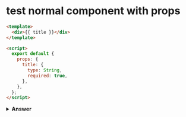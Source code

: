 # test normal component with props

```html
<template>
  <div>{{ title }}</div>
</template>

<script>
  export default {
    props: {
      title: {
        type: String,
        required: true,
      },
    },
  };
</script>
```

<details><summary><b>Answer</b></summary>

```javascript
import { shallowMount } from "@vue/test-utils";
import Component from "./Component.vue";

const factory = () => {
  return shallowMount(Component, {
    propsData: { title: "TITLE" },
  });
};

describe("Component.vue", () => {
  test("should mount properly", () => {
    const wrapper = factory();
    expect(wrapper.vm).toBeTruthy();
  });
});
```

</details>
